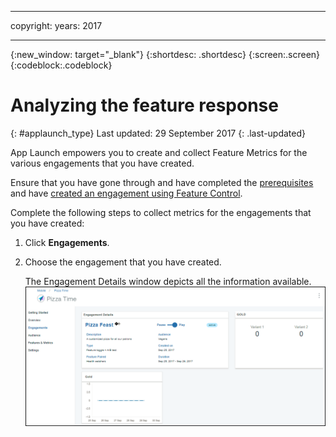 
---

copyright:
 years: 2017

---

{:new_window: target="_blank"}
{:shortdesc: .shortdesc}
{:screen:.screen}
{:codeblock:.codeblock}

# Analyzing the feature response
{: #applaunch_type}
Last updated: 29 September 2017
{: .last-updated}

App Launch empowers you to create and collect Feature Metrics for the various engagements that you have created.

Ensure that you have gone through and have completed the [prerequisites](app_prerequisites.html) and have [created an engagement using Feature Control](app_feature_toggle.html). 

Complete the following steps to collect metrics for the engagements that you have created:

1. Click **Engagements**.

2. Choose the engagement that you have created. 

	The Engagement Details window depicts all the information available. 
	![Information on the engagement](images/engagement_performance.gif)





